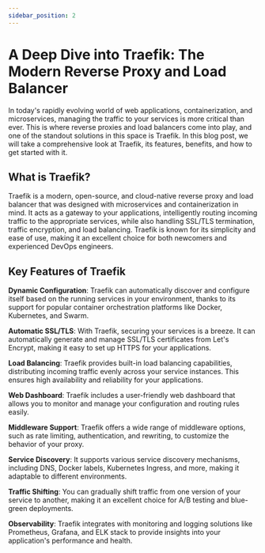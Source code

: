 ```yaml
---
sidebar_position: 2
---
```


# A Deep Dive into Traefik: The Modern Reverse Proxy and Load Balancer
In today's rapidly evolving world of web applications, containerization, and microservices, managing the traffic to your services is more critical than ever. This is where reverse proxies and load balancers come into play, and one of the standout solutions in this space is Traefik. In this blog post, we will take a comprehensive look at Traefik, its features, benefits, and how to get started with it.

## What is Traefik?
Traefik is a modern, open-source, and cloud-native reverse proxy and load balancer that was designed with microservices and containerization in mind. It acts as a gateway to your applications, intelligently routing incoming traffic to the appropriate services, while also handling SSL/TLS termination, traffic encryption, and load balancing. Traefik is known for its simplicity and ease of use, making it an excellent choice for both newcomers and experienced DevOps engineers.

## Key Features of Traefik
**Dynamic Configuration**: Traefik can automatically discover and configure itself based on the running services in your environment, thanks to its support for popular container orchestration platforms like Docker, Kubernetes, and Swarm.

**Automatic SSL/TLS**: With Traefik, securing your services is a breeze. It can automatically generate and manage SSL/TLS certificates from Let's Encrypt, making it easy to set up HTTPS for your applications.

**Load Balancing**: Traefik provides built-in load balancing capabilities, distributing incoming traffic evenly across your service instances. This ensures high availability and reliability for your applications.

**Web Dashboard**: Traefik includes a user-friendly web dashboard that allows you to monitor and manage your configuration and routing rules easily.

**Middleware Support**: Traefik offers a wide range of middleware options, such as rate limiting, authentication, and rewriting, to customize the behavior of your proxy.

**Service Discovery**: It supports various service discovery mechanisms, including DNS, Docker labels, Kubernetes Ingress, and more, making it adaptable to different environments.

**Traffic Shifting**: You can gradually shift traffic from one version of your service to another, making it an excellent choice for A/B testing and blue-green deployments.

**Observability**: Traefik integrates with monitoring and logging solutions like Prometheus, Grafana, and ELK stack to provide insights into your application's performance and health.